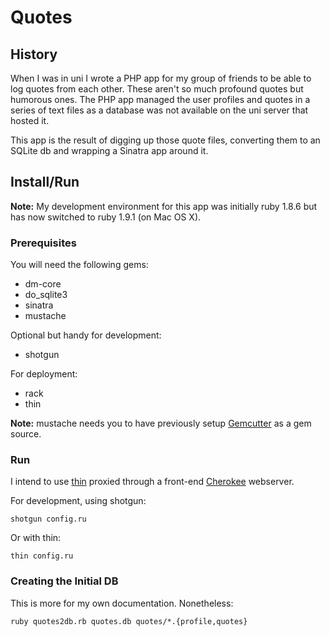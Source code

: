 Quotes
======

History
-------

When I was in uni I wrote a PHP app for my group of friends to be able to log quotes from each other. These aren't so much profound quotes but humorous ones. The PHP app managed the user profiles and quotes in a series of text files as a database was not available on the uni server that hosted it.

This app is the result of digging up those quote files, converting them to an SQLite db and wrapping a Sinatra app around it.

Install/Run
-----------

__Note:__ My development environment for this app was initially ruby 1.8.6 but has now switched to ruby 1.9.1 (on Mac OS X).

### Prerequisites ###

You will need the following gems:

* dm-core
* do_sqlite3
* sinatra
* mustache

Optional but handy for development:

* shotgun

For deployment:

* rack
* thin

__Note:__ mustache needs you to have previously setup [Gemcutter](http://gemcutter.org/) as a gem source.

### Run ###

I intend to use [thin](http://code.macournoyer.com/thin/) proxied through a front-end
[Cherokee](http://www.cherokee-project.com/) webserver.

For development, using shotgun:

    shotgun config.ru

Or with thin:

    thin config.ru

### Creating the Initial DB ###

This is more for my own documentation. Nonetheless:

    ruby quotes2db.rb quotes.db quotes/*.{profile,quotes}
